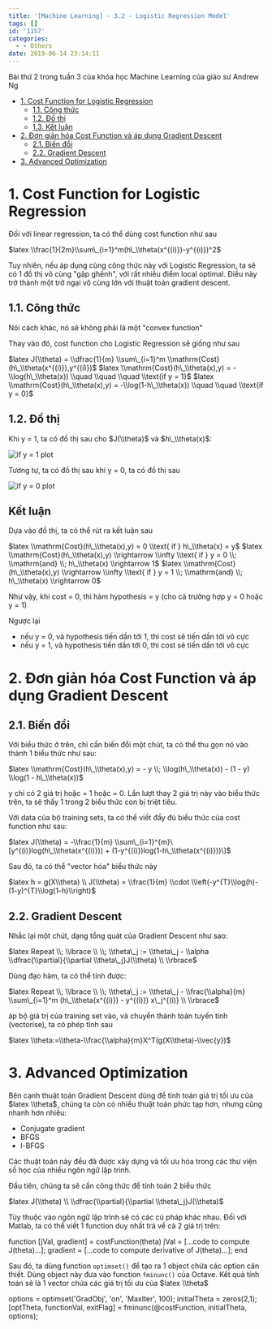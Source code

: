 ```yaml
---
title: '[Machine Learning] - 3.2 - Logistic Regression Model'
tags: []
id: '1157'
categories:
  - - Others
date: 2019-06-14 23:14:11
---
```


Bài thứ 2 trong tuần 3 của khóa học Machine Learning của giáo sư Andrew Ng
<!-- more -->
*   [1\. Cost Function for Logistic Regression](#1-cost-function-for-logistic-regression)
    *   [1.1. Công thức](#11-c%C3%B4ng-th%E1%BB%A9c)
    *   [1.2. Đồ thị](#12-%C4%91%E1%BB%93-th%E1%BB%8B)
    *   [1.3. Kết luận](#13-k%E1%BA%BFt-lu%E1%BA%ADn)
*   [2\. Đơn giản hóa Cost Function và áp dụng Gradient Descent](#2-%C4%91%C6%A1n-gi%E1%BA%A3n-h%C3%B3a-cost-function-v%C3%A0-%C3%A1p-d%E1%BB%A5ng-gradient-descent)
    *   [2.1. Biến đổi](#21-bi%E1%BA%BFn-%C4%91%E1%BB%95i)
    *   [2.2. Gradient Descent](#22-gradient-descent)
*   [3\. Advanced Optimization](#3-advanced-optimization)

# **1\. Cost Function for Logistic Regression**

Đối với linear regression, ta có thể dùng cost function như sau

$latex \\frac{1}{2m}\\sum\_{i=1}^m(h\_\\theta(x^{(i)})-y^{(i)})^2$

Tuy nhiên, nếu áp dụng cùng công thức này với Logistic Regression, ta sẽ có 1 đồ thị vô cùng "gập ghềnh", với rất nhiều điểm local optimal. Điều này trở thành một trở ngại vô cùng lớn với thuật toán gradient descent.

## 1.1. Công thức

Nói cách khác, nó sẽ không phải là một "convex function"

Thay vào đó, cost function cho Logistic Regression sẽ giống như sau

$latex  J(\\theta) = \\dfrac{1}{m} \\sum\_{i=1}^m \\mathrm{Cost}(h\_\\theta(x^{(i)}),y^{(i)})$
$latex   \\mathrm{Cost}(h\_\\theta(x),y) = -\\log(h\_\\theta(x)) \\quad \\quad \\quad \\text{if y = 1}$
$latex   \\mathrm{Cost}(h\_\\theta(x),y) = -\\log(1-h\_\\theta(x)) \\quad \\quad \\text{if y = 0}$

## 1.2. Đồ thị

Khi y = 1, ta có đồ thị sau cho $J(\\theta)$ và $h\_\\theta(x)$:

![if y = 1 plot](https://i.imgur.com/w6Ia2IS.png)

Tương tự, ta có đồ thị sau khi y = 0, ta có đồ thị sau

![if y = 0 plot](https://i.imgur.com/g9c2Fmn.png)

## Kết luận

Dựa vào đồ thị, ta có thể rút ra kết luận sau

$latex \\mathrm{Cost}(h\_\\theta(x),y) = 0 \\text{ if } h\_\\theta(x) = y$
$latex \\mathrm{Cost}(h\_\\theta(x),y) \\rightarrow \\infty \\text{ if } y = 0 \\; \\mathrm{and} \\; h\_\\theta(x) \\rightarrow 1$
$latex \\mathrm{Cost}(h\_\\theta(x),y) \\rightarrow \\infty \\text{ if } y = 1 \\; \\mathrm{and} \\; h\_\\theta(x) \\rightarrow 0$

Như vậy, khi cost = 0, thì hàm hypothesis = y (cho cả trường hợp y = 0 hoặc y = 1)

Ngược lại

*   nếu y = 0, và hypothesis tiến dần tới 1, thì cost sẽ tiến dần tới vô cực
*   nếu y = 1, và hypothesis tiến dần tới 0, thì cost sẽ tiến dần tới vô cực

# 2\. Đơn giản hóa Cost Function và áp dụng Gradient Descent

## 2.1. Biến đổi

Với biểu thức ở trên, chỉ cần biến đổi một chút, ta có thể thu gọn nó vào thành 1 biểu thức như sau:

$latex \\mathrm{Cost}(h\_\\theta(x),y) = - y \\; \\log(h\_\\theta(x)) - (1 - y) \\log(1 - h\_\\theta(x))$

y chỉ có 2 giá trị hoặc = 1 hoặc = 0. Lần lượt thay 2 giá trị này vào biểu thức trên, ta sẽ thấy 1 trong 2 biểu thức con bị triệt tiêu.

Với data của bộ training sets, ta có thể viết đầy đủ biểu thức của cost function như sau:

$latex J(\\theta) = -\\frac{1}{m} \\sum\_{i=1}^{m}\[y^{(i)}log(h\_\\theta(x^{(i)})) + (1-y^{(i)})log(1-h\_\\theta(x^{(i)}))\]$

Sau đó, ta có thể "vector hóa" biểu thức này

$latex h = g(X\\theta) \\ J(\\theta) = \\frac{1}{m} \\cdot \\left(-y^{T}\\log(h)-(1-y)^{T}\\log(1-h)\\right)$

## 2.2. Gradient Descent

Nhắc lại một chút, dạng tổng quát của Gradient Descent như sao:

$latex Repeat \\; \\lbrace \\ \\; \\theta\_j := \\theta\_j - \\alpha \\dfrac{\\partial}{\\partial \\theta\_j}J(\\theta) \\ \\rbrace$

Dùng đạo hàm, ta có thể tính được:

$latex Repeat \\; \\lbrace \\ \\; \\theta\_j := \\theta\_j - \\frac{\\alpha}{m} \\sum\_{i=1}^m (h\_\\theta(x^{(i)}) - y^{(i)}) x\_j^{(i)} \\ \\rbrace$

áp bộ giá trị của training set vào, và chuyển thành toán tuyến tính (vectorise), ta có phép tính sau

$latex \\theta:=\\theta-\\frac{\\alpha}{m}X^T(g(X\\theta)-\\vec{y})$

# 3\. Advanced Optimization

Bên cạnh thuật toán Gradient Descent dùng để tính toán giá trị tối ưu của $latex \\theta$, chúng ta còn có nhiều thuật toán phức tạp hơn, nhưng cũng nhanh hơn nhiều:

*   Conjugate gradient
*   BFGS
*   l-BFGS

Các thuật toán này đều đã được xây dựng và tối ưu hóa trong các thư viện số học của nhiều ngôn ngữ lập trình.

Đầu tiên, chúng ta sẽ cần công thức để tính toán 2 biểu thức

$latex J(\\theta) \\ \\dfrac{\\partial}{\\partial \\theta\_j}J(\\theta)$

Tùy thuộc vào ngôn ngữ lập trình sẽ có các cú pháp khác nhau. Đối với Matlab, ta có thể viết 1 function duy nhất trả về cả 2 giá trị trên:

function \[jVal, gradient\] = costFunction(theta)
  jVal = \[...code to compute J(theta)...\];
  gradient = \[...code to compute derivative of J(theta)...\];
end

Sau đó, ta dùng function `optimset()` để tạo ra 1 object chứa các option cân thiết. Dùng object này đưa vào function `fminunc()` của Octave. Kết quả tính toán sẽ là 1 vector chứa các giá trị tối ưu của $latex \\theta$

options = optimset('GradObj', 'on', 'MaxIter', 100);
initialTheta = zeros(2,1);
   \[optTheta, functionVal, exitFlag\] = fminunc(@costFunction, initialTheta, options);